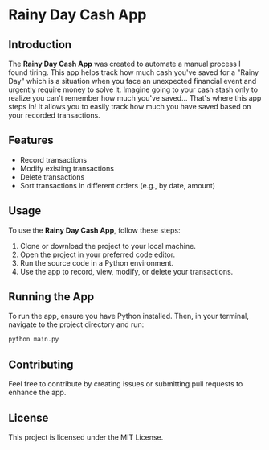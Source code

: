 # Rainy Day Cash App

## Introduction
The **Rainy Day Cash App** was created to automate a manual process I found tiring. This app helps track how much cash you've saved for a "Rainy Day" which is a situation when you face an unexpected financial event and urgently require money to solve it. 
Imagine going to your cash stash only to realize you can't remember how much you've saved... That's where this app steps in! It allows you to easily track how much you have saved based on your recorded transactions.

## Features
- Record transactions
- Modify existing transactions
- Delete transactions
- Sort transactions in different orders (e.g., by date, amount)

## Usage
To use the **Rainy Day Cash App**, follow these steps:
1. Clone or download the project to your local machine.
2. Open the project in your preferred code editor.
3. Run the source code in a Python environment.
4. Use the app to record, view, modify, or delete your transactions.

## Running the App
To run the app, ensure you have Python installed. Then, in your terminal, navigate to the project directory and run:
```bash
python main.py
```

## Contributing
Feel free to contribute by creating issues or submitting pull requests to enhance the app.

## License
This project is licensed under the MIT License.


